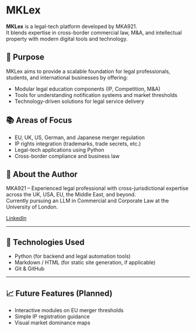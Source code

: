 # MKLex

**MKLex** is a legal-tech platform developed by MKA921.  
It blends expertise in cross-border commercial law, M&A, and intellectual property with modern digital tools and technology.

## 🚀 Purpose
MKLex aims to provide a scalable foundation for legal professionals, students, and international businesses by offering:

- Modular legal education components (IP, Competition, M&A)
- Tools for understanding notification systems and market thresholds
- Technology-driven solutions for legal service delivery

## 📚 Areas of Focus
- EU, UK, US, German, and Japanese merger regulation
- IP rights integration (trademarks, trade secrets, etc.)
- Legal-tech applications using Python
- Cross-border compliance and business law

## 👤 About the Author
MKA921 – Experienced legal professional with cross-jurisdictional expertise across the UK, USA, EU, the Middle East, and beyond.  
Currently pursuing an LLM in Commercial and Corporate Law at the University of London.

[LinkedIn](https://www.linkedin.com/in/mustafa-kareem-493782170/)

---

## 🔧 Technologies Used
- Python (for backend and legal automation tools)
- Markdown / HTML (for static site generation, if applicable)
- Git & GitHub

---

## 📈 Future Features (Planned)
- Interactive modules on EU merger thresholds
- Simple IP registration guidance
- Visual market dominance maps
